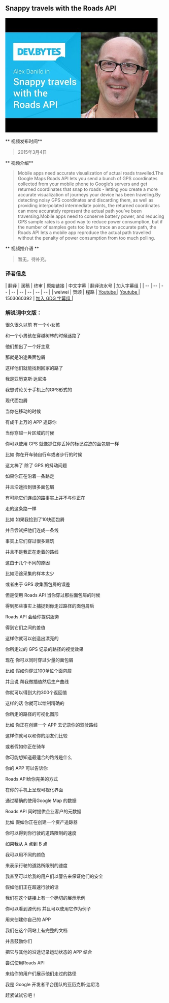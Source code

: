 
## Snappy travels with the Roads API

![video_screenshot](images/e5YDb-XnDVk.jpg)

** 视频发布时间**
 
> 2015年3月4日

** 视频介绍**

> Mobile apps need accurate visualization of actual roads travelled.The Google Maps Roads API lets you send a bunch of GPS coordinates collected from your mobile phone to Google’s servers and get returned coordinates that snap to roads - letting you create a more accurate visualization of journeys your device has been traveling.By detecting noisy GPS coordinates and discarding them, as well as providing interpolated intermediate points, the returned coordinates can more accurately represent the actual path you’ve been traversing.Mobile apps need to conserve battery power, and reducing GPS sample rates is a good way to reduce power consumption, but if the number of samples gets too low to trace an accurate path, the Roads API lets a mobile app reproduce the actual path travelled without the penalty of power consumption from too much polling.

** 视频推介语 **

>  暂无，待补充。


### 译者信息

| 翻译 | 润稿 | 终审 | 原始链接 | 中文字幕 |  翻译流水号  |  加入字幕组  |
| -- | -- | -- | -- | -- |  -- | -- | -- |
| weiwei | 贺颂 | 程路 | [ Youtube ]( https://www.youtube.com/watch?v=e5YDb-XnDVk )  |  [ Youtube ]( https://www.youtube.com/watch?v=RSw9_-i5LCI ) | 1503060392 | [ 加入 GDG 字幕组 ]( http://www.gfansub.com/join_translator )  |



### 解说词中文版：

很久很久以前 有一个小女孩

和一个小男孩在穿越树林的时候迷路了

他们想出了一个好主意

那就是沿途丢面包屑

这样他们就能找到回家的路了


我是亚历克斯·达尼洛

我想讨论关于手机上的GPS形式的

现代面包屑

当你在移动的时候

有成千上万的 APP 追踪你

当你穿越一片区域的时候

你可以使用 GPS  就像抓住你丢掉的标记踪迹的面包屑一样

比如 你在开车骑自行车或者步行的时候


这太棒了 除了 GPS 的抖动问题

如果你正在沿着一条路走

并且沿途捡到很多面包屑

有可能它们连成的路事实上并不与你正在

走的这条路一样

比如 如果我捡到了10块面包屑

并且尝试把他们连成一条线

事实上它们穿过很多建筑

并且不是我正在走着的路线

这由于几个不同的原因

比如沿途采集的样本太少

或者由于 GPS 收集面包屑的误差

但是使用 Roads API 当你穿过那些面包屑的时候

得到那些事实上捕捉到你走过路径的面包屑后

Roads API 会给你提供服务

得到它们之间的差值

这样你就可以创造出漂亮的

你所走过的 GPS 记录的路径的视觉效果


现在 你可以同时穿过少量的面包屑

比如 假如你穿过100单位个面包屑

并且说 帮我做插值然后生产曲线

你就可以得到大约300个返回值

这样的话 你就可以绘制精确的

你所走的路径的可视化图形

比如 你正在创建一个 APP 去记录你的驾驶路线

这样你就可以和你的朋友们比较

或者假如你正在骑车 

你可能想知道最适合的路线是什么

你的 APP 可以告诉你

Roads API给你完美的方式

在你的手机上呈现可视化界面

通过精确的使用Google Map 的数据

Roads API 同时提供企业客户的元数据

比如 假如你正在创建一个资产追踪器

你可以得到你行驶的道路限制的速度

如果我从 A 点到 B 点

我可以用不同的颜色

来表示行驶的道路所限制的速度

我甚至可以给我的用户们以警告来保证他们的安全

假如他们正在超速行驶的话

我们在这个链接上有一个确切的展示示例

你可以看到源代码 并且可以使用它作为例子

用来创建你自己的 APP 

我们在这个网站上有完整的文档

并且鼓励你们

把它与其他的沿途记录运动状态的 APP 结合

尝试使用Roads API

来给你的用户们展示他们走过的路径

我是 Google 开发者平台团队的亚历克斯·达尼洛

赶紧试试它吧！



